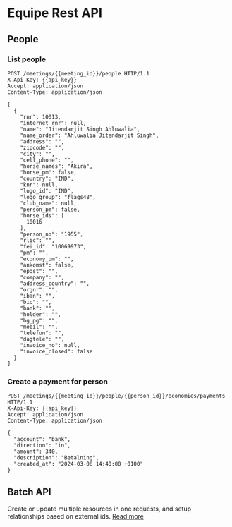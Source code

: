 # Equipe Rest API

## People

### List people

```http
POST /meetings/{{meeting_id}}/people HTTP/1.1
X-Api-Key: {{api_key}}
Accept: application/json
Content-Type: application/json

[
  {
    "rnr": 10013,
    "internet_rnr": null,
    "name": "Jitendarjit Singh Ahluwalia",
    "name_order": "Ahluwalia Jitendarjit Singh",
    "address": "",
    "zipcode": "",
    "city": "",
    "cell_phone": "",
    "horse_names": "Akira",
    "horse_pm": false,
    "country": "IND",
    "knr": null,
    "logo_id": "IND",
    "logo_group": "flags48",
    "club_name": null,
    "person_pm": false,
    "horse_ids": [
      10016
    ],
    "person_no": "1955",
    "rlic": "",
    "fei_id": "10069973",
    "pm": "",
    "economy_pm": "",
    "ankomst": false,
    "epost": "",
    "company": "",
    "address_country": "",
    "orgnr": "",
    "iban": "",
    "bic": "",
    "bank": "",
    "holder": "",
    "bg_pg": "",
    "mobil": "",
    "telefon": "",
    "dagtele": "",
    "invoice_no": null,
    "invoice_closed": false
  }
]
```

### Create a payment for person

```http
POST /meetings/{{meeting_id}}/people/{{person_id}}/economies/payments HTTP/1.1
X-Api-Key: {{api_key}}
Accept: application/json
Content-Type: application/json

{
  "account": "bank",
  "direction": "in",
  "amount": 340,
  "description": "Betalning",
  "created_at": "2024-03-08 14:40:00 +0100"
}
```

## Batch API

Create or update multiple resources in one requests, and setup relationships based on external ids. [Read more](BATCH.md)


